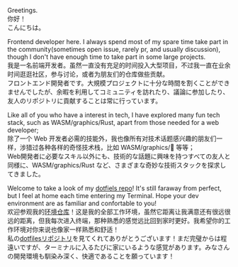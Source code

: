 Greetings.  
你好！  
こんにちは。

Frontend developer here. I always spend most of my spare time take part in the community(sometimes open issue, rarely pr, and usually discussion), though I don't have enough time to take part in some large projects.  
我是一名前端开发者。虽然一直没有充足的时间投入大型项目，不过我一直在业余时间逛逛社区，参与讨论，或者为朋友们的仓库做些贡献。  
フロントエンド開発者です。大規模プロジェクトに十分な時間を割くことができませんでしたが、余暇を利用してコミュニティを訪れたり、議論に参加したり、友人のリポジトリに貢献することは常に行っています。

Like all of you who have a interest in tech, I have explored many fun tech stack, such as WASM/graphics/Rust, apart from those needed for a web developer;  
除了一个 Web 开发者必需的技能外，我也像所有对技术话题感兴趣的朋友们一样，涉猎过各种各样的奇怪技术栈，比如 WASM/graphics/🦀 等等；  
Web開発者に必要なスキル以外にも、技術的な話題に興味を持つすべての友人と同様に、WASM/graphics/Rust など、さまざまな奇妙な技術スタックを探求してきました。

Welcome to take a look of my [dotfiels repo](https://github.com/OrkWard/dotfiles)! It's still faraway from perfect, but I feel at home each time entering my Terminal. Hope your dev environment are as familiar and confortable to you!  
欢迎参观我的[环境仓库](https://github.com/OrkWard/dotfiles)！这是我的全部工作环境，虽然它距离让我满意还有很远很远的距离，但我每次进入终端，那种熟悉的感觉远比回到家时更好。我希望你的工作环境对你来说也像家一样熟悉和舒适！  
私の[dotfilesリポジトリ](https://github.com/OrkWard/dotfiles)を見てくれてありがとうございます！まだ完璧からは程遠いですが、ターミナルに入るたびに家にいるような感覚があります。みなさんの開発環境も馴染み深く、快適であることを願っています！
